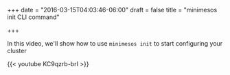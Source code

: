 +++
date = "2016-03-15T04:03:46-06:00"
draft = false
title = "minimesos init CLI command"

+++

In this video, we'll show how to use `minimesos init` to start configuring your cluster

{{< youtube KC9qzrb-brI >}}
